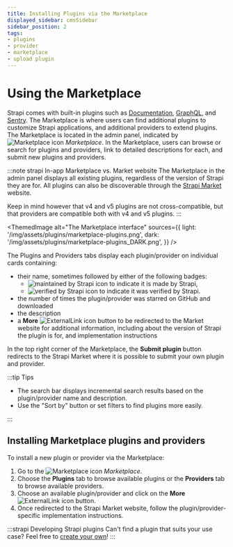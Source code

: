 ```yaml
---
title: Installing Plugins via the Marketplace
displayed_sidebar: cmsSidebar
sidebar_position: 2
tags:
- plugins
- provider
- marketplace
- upload plugin
---
```


# Using the Marketplace

Strapi comes with built-in plugins such as [Documentation](/cms/plugins/documentation), [GraphQL](/cms/plugins/graphql), and [Sentry](/cms/plugins/sentry). The Marketplace is where users can find additional plugins to customize Strapi applications, and additional providers to extend plugins. The Marketplace is located in the admin panel, indicated by ![Marketplace icon](/img/assets/icons/v5/ShoppingCart.svg) _Marketplace_. In the Marketplace, users can browse or search for plugins and providers, link to detailed descriptions for each, and submit new plugins and providers.

:::note strapi In-app Marketplace vs. Market website
The Marketplace in the admin panel displays all existing plugins, regardless of the version of Strapi they are for. All plugins can also be discoverable through the [Strapi Market](https://market.strapi.io) website.

Keep in mind however that v4 and v5 plugins are not cross-compatible, but that providers are compatible both with v4 and v5 plugins.
:::

<ThemedImage
  alt="The Marketplace interface"
  sources={{
    light: '/img/assets/plugins/marketplace-plugins.png',
    dark: '/img/assets/plugins/marketplace-plugins_DARK.png',
  }}
/>

The Plugins and Providers tabs display each plugin/provider on individual cards containing:

- their name, sometimes followed by either of the following badges:
  - ![maintained by Strapi icon](/img/assets/icons/v5/official-market.svg) to indicate it is made by Strapi,
  - ![verified by Strapi icon](/img/assets/icons/v5/verified-marketplace.svg) to indicate it was verified by Strapi.
- the number of times the plugin/provider was starred on GitHub and downloaded
- the description
- a **More** ![ExternalLink icon](/img/assets/icons/v5/ExternalLink.svg) button to be redirected to the Market website for additional information, including about the version of Strapi the plugin is for, and implementation instructions

In the top right corner of the Marketplace, the **Submit plugin** button redirects to the Strapi Market where it is possible to submit your own plugin and provider.

:::tip Tips

- The search bar displays incremental search results based on the plugin/provider name and description.
- Use the "Sort by" button or set filters to find plugins more easily.

:::

## Installing Marketplace plugins and providers

To install a new plugin or provider via the Marketplace:

1. Go to the ![Marketplace icon](/img/assets/icons/v5/ShoppingCart.svg) *Marketplace*.
2. Choose the **Plugins** tab to browse available plugins or the **Providers** tab to browse available providers.
3. Choose an available plugin/provider and click on the **More** ![ExternalLink icon](/img/assets/icons/v5/ExternalLink.svg) button.
4. Once redirected to the Strapi Market website, follow the plugin/provider-specific implementation instructions.

:::strapi Developing Strapi plugins
Can't find a plugin that suits your use case? Feel free to [create your own](/cms/plugins-development/developing-plugins)!
:::